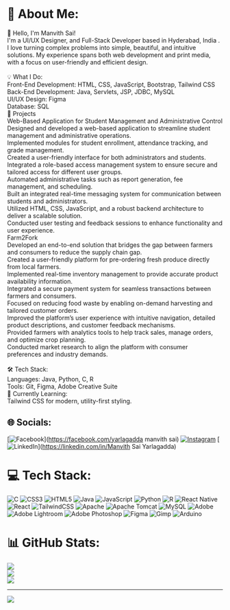 # 💫 About Me:
👋 Hello, I'm Manvith Sai!<br>I'm a UI/UX Designer, and Full-Stack Developer based in Hyderabad, India . I love turning complex problems into simple, beautiful, and intuitive solutions. My experience spans both web development and print media, with a focus on user-friendly and efficient design.<br><br>💡 What I Do:<br>Front-End Development: HTML, CSS, JavaScript, Bootstrap, Tailwind CSS<br>Back-End Development: Java, Servlets, JSP, JDBC, MySQL<br>UI/UX Design: Figma<br>Database: SQL<br>📂 Projects<br>Web-Based Application for Student Management and Administrative Control<br>Designed and developed a web-based application to streamline student management and administrative operations.<br>Implemented modules for student enrollment, attendance tracking, and grade management.<br>Created a user-friendly interface for both administrators and students.<br>Integrated a role-based access management system to ensure secure and tailored access for different user groups.<br>Automated administrative tasks such as report generation, fee management, and scheduling.<br>Built an integrated real-time messaging system for communication between students and administrators.<br>Utilized HTML, CSS, JavaScript, and a robust backend architecture to deliver a scalable solution.<br>Conducted user testing and feedback sessions to enhance functionality and user experience.<br>Farm2Fork<br>Developed an end-to-end solution that bridges the gap between farmers and consumers to reduce the supply chain gap.<br>Created a user-friendly platform for pre-ordering fresh produce directly from local farmers.<br>Implemented real-time inventory management to provide accurate product availability information.<br>Integrated a secure payment system for seamless transactions between farmers and consumers.<br>Focused on reducing food waste by enabling on-demand harvesting and tailored customer orders.<br>Improved the platform’s user experience with intuitive navigation, detailed product descriptions, and customer feedback mechanisms.<br>Provided farmers with analytics tools to help track sales, manage orders, and optimize crop planning.<br>Conducted market research to align the platform with consumer preferences and industry demands.<br><br>🛠 Tech Stack:<br>Languages: Java, Python, C, R<br>Tools: Git, Figma, Adobe Creative Suite<br>🌱 Currently Learning:<br>Tailwind CSS for modern, utility-first styling.


## 🌐 Socials:
[![Facebook](https://img.shields.io/badge/Facebook-%231877F2.svg?logo=Facebook&logoColor=white)](https://facebook.com/yarlagadda manvith sai) [![Instagram](https://img.shields.io/badge/Instagram-%23E4405F.svg?logo=Instagram&logoColor=white)](https://instagram.com/itz_.manvith) [![LinkedIn](https://img.shields.io/badge/LinkedIn-%230077B5.svg?logo=linkedin&logoColor=white)](https://linkedin.com/in/Manvith Sai Yarlagadda) 

# 💻 Tech Stack:
![C](https://img.shields.io/badge/c-%2300599C.svg?style=for-the-badge&logo=c&logoColor=white) ![CSS3](https://img.shields.io/badge/css3-%231572B6.svg?style=for-the-badge&logo=css3&logoColor=white) ![HTML5](https://img.shields.io/badge/html5-%23E34F26.svg?style=for-the-badge&logo=html5&logoColor=white) ![Java](https://img.shields.io/badge/java-%23ED8B00.svg?style=for-the-badge&logo=openjdk&logoColor=white) ![JavaScript](https://img.shields.io/badge/javascript-%23323330.svg?style=for-the-badge&logo=javascript&logoColor=%23F7DF1E) ![Python](https://img.shields.io/badge/python-3670A0?style=for-the-badge&logo=python&logoColor=ffdd54) ![R](https://img.shields.io/badge/r-%23276DC3.svg?style=for-the-badge&logo=r&logoColor=white) ![React Native](https://img.shields.io/badge/react_native-%2320232a.svg?style=for-the-badge&logo=react&logoColor=%2361DAFB) ![React](https://img.shields.io/badge/react-%2320232a.svg?style=for-the-badge&logo=react&logoColor=%2361DAFB) ![TailwindCSS](https://img.shields.io/badge/tailwindcss-%2338B2AC.svg?style=for-the-badge&logo=tailwind-css&logoColor=white) ![Apache](https://img.shields.io/badge/apache-%23D42029.svg?style=for-the-badge&logo=apache&logoColor=white) ![Apache Tomcat](https://img.shields.io/badge/apache%20tomcat-%23F8DC75.svg?style=for-the-badge&logo=apache-tomcat&logoColor=black) ![MySQL](https://img.shields.io/badge/mysql-4479A1.svg?style=for-the-badge&logo=mysql&logoColor=white) ![Adobe](https://img.shields.io/badge/adobe-%23FF0000.svg?style=for-the-badge&logo=adobe&logoColor=white) ![Adobe Lightroom](https://img.shields.io/badge/Adobe%20Lightroom-31A8FF.svg?style=for-the-badge&logo=Adobe%20Lightroom&logoColor=white) ![Adobe Photoshop](https://img.shields.io/badge/adobe%20photoshop-%2331A8FF.svg?style=for-the-badge&logo=adobe%20photoshop&logoColor=white) ![Figma](https://img.shields.io/badge/figma-%23F24E1E.svg?style=for-the-badge&logo=figma&logoColor=white) ![Gimp](https://img.shields.io/badge/Gimp-657D8B?style=for-the-badge&logo=gimp&logoColor=FFFFFF) ![Arduino](https://img.shields.io/badge/-Arduino-00979D?style=for-the-badge&logo=Arduino&logoColor=white)
# 📊 GitHub Stats:
![](https://github-readme-stats.vercel.app/api?username=Manvith-projects&theme=dark&hide_border=false&include_all_commits=false&count_private=false)<br/>
![](https://github-readme-streak-stats.herokuapp.com/?user=Manvith-projects&theme=dark&hide_border=false)<br/>
![](https://github-readme-stats.vercel.app/api/top-langs/?username=Manvith-projects&theme=dark&hide_border=false&include_all_commits=false&count_private=false&layout=compact)

---
[![](https://visitcount.itsvg.in/api?id=Manvith-projects&icon=0&color=0)](https://visitcount.itsvg.in)

<!-- Proudly created with GPRM ( https://gprm.itsvg.in ) -->
